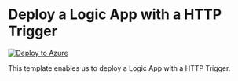 # Deploy a Logic App with a HTTP Trigger


[![Deploy to Azure](https://aka.ms/deploytoazurebutton)](https://portal.azure.com/#create/Microsoft.Template/uri/https%3A%2F%2Fraw.githubusercontent.com%2Fmehul-birari%2Fsample-arm-templates%2Fmaster%2Flogic-app-http-trigger%2Fazuredeploy.json)  

This template enables us to deploy a Logic App with a HTTP Trigger. 

